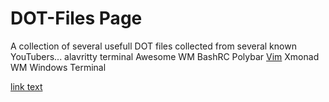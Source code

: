 <!DOCTYPE html>
<html>
<body>

<h1>DOT-Files Page</h1>

  <p>
  A collection of several usefull DOT files collected from several known YouTubers...
  alavritty terminal
  Awesome WM
  BashRC
  Polybar
  <a href="https://github.com/vim/vim">Vim</a>
  Xmonad WM
  Windows Terminal
  </p>


<a href="url">link text</a>


</body>
</html>

